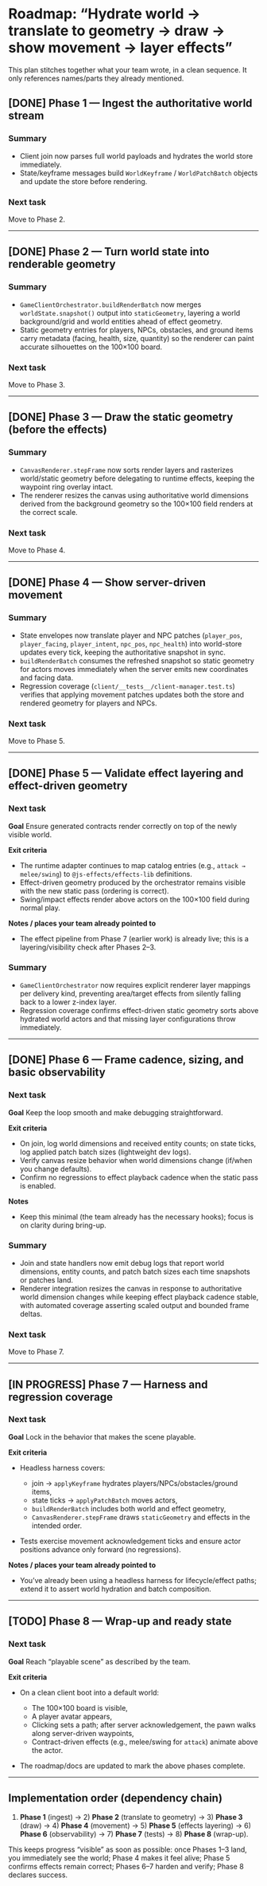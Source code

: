 # Roadmap: “Hydrate world → translate to geometry → draw → show movement → layer effects”

This plan stitches together what your team wrote, in a clean sequence. It only references names/parts they already mentioned.

## [DONE] Phase 1 — Ingest the authoritative world stream

### Summary

* Client join now parses full world payloads and hydrates the world store immediately.
* State/keyframe messages build `WorldKeyframe` / `WorldPatchBatch` objects and update the store before rendering.

### Next task

Move to Phase 2.

---

## [DONE] Phase 2 — Turn world state into renderable geometry

### Summary

* `GameClientOrchestrator.buildRenderBatch` now merges `worldState.snapshot()` output into `staticGeometry`, layering a world background/grid and world entities ahead of effect geometry.
* Static geometry entries for players, NPCs, obstacles, and ground items carry metadata (facing, health, size, quantity) so the renderer can paint accurate silhouettes on the 100×100 board.

### Next task

Move to Phase 3.

---

## [DONE] Phase 3 — Draw the static geometry (before the effects)

### Summary

* `CanvasRenderer.stepFrame` now sorts render layers and rasterizes world/static geometry before delegating to runtime effects, keeping the waypoint ring overlay intact.
* The renderer resizes the canvas using authoritative world dimensions derived from the background geometry so the 100×100 field renders at the correct scale.

### Next task

Move to Phase 4.

---

## [DONE] Phase 4 — Show server-driven movement

### Summary

* State envelopes now translate player and NPC patches (`player_pos`, `player_facing`, `player_intent`, `npc_pos`, `npc_health`) into world-store updates every tick, keeping the authoritative snapshot in sync.
* `buildRenderBatch` consumes the refreshed snapshot so static geometry for actors moves immediately when the server emits new coordinates and facing data.
* Regression coverage (`client/__tests__/client-manager.test.ts`) verifies that applying movement patches updates both the store and rendered geometry for players and NPCs.

### Next task

Move to Phase 5.

---

## [DONE] Phase 5 — Validate effect layering and effect-driven geometry

### Next task

**Goal**
Ensure generated contracts render correctly on top of the newly visible world.

**Exit criteria**

* The runtime adapter continues to map catalog entries (e.g., `attack → melee/swing`) to `@js-effects/effects-lib` definitions.
* Effect-driven geometry produced by the orchestrator remains visible with the new static pass (ordering is correct).
* Swing/impact effects render above actors on the 100×100 field during normal play.

**Notes / places your team already pointed to**

* The effect pipeline from Phase 7 (earlier work) is already live; this is a layering/visibility check after Phases 2–3.

### Summary

* `GameClientOrchestrator` now requires explicit renderer layer mappings per delivery kind, preventing area/target effects from silently falling back to a lower z-index layer.
* Regression coverage confirms effect-driven static geometry sorts above hydrated world actors and that missing layer configurations throw immediately.

---

## [DONE] Phase 6 — Frame cadence, sizing, and basic observability

### Next task

**Goal**
Keep the loop smooth and make debugging straightforward.

**Exit criteria**

* On join, log world dimensions and received entity counts; on state ticks, log applied patch batch sizes (lightweight dev logs).
* Verify canvas resize behavior when world dimensions change (if/when you change defaults).
* Confirm no regressions to effect playback cadence when the static pass is enabled.

**Notes**

* Keep this minimal (the team already has the necessary hooks); focus is on clarity during bring-up.

### Summary

* Join and state handlers now emit debug logs that report world dimensions, entity counts, and patch batch sizes each time snapshots or patches land.
* Renderer integration resizes the canvas in response to authoritative world dimension changes while keeping effect playback cadence stable, with automated coverage asserting scaled output and bounded frame deltas.

### Next task

Move to Phase 7.

---

## [IN PROGRESS] Phase 7 — Harness and regression coverage

### Next task

**Goal**
Lock in the behavior that makes the scene playable.

**Exit criteria**

* Headless harness covers:

  * join → `applyKeyframe` hydrates players/NPCs/obstacles/ground items,
  * state ticks → `applyPatchBatch` moves actors,
  * `buildRenderBatch` includes both world and effect geometry,
  * `CanvasRenderer.stepFrame` draws `staticGeometry` and effects in the intended order.
* Tests exercise movement acknowledgement ticks and ensure actor positions advance only forward (no regressions).

**Notes / places your team already pointed to**

* You’ve already been using a headless harness for lifecycle/effect paths; extend it to assert world hydration and batch composition.

---

## [TODO] Phase 8 — Wrap-up and ready state

### Next task

**Goal**
Reach “playable scene” as described by the team.

**Exit criteria**

* On a clean client boot into a default world:

  * The 100×100 board is visible,
  * A player avatar appears,
  * Clicking sets a path; after server acknowledgement, the pawn walks along server-driven waypoints,
  * Contract-driven effects (e.g., melee/swing for `attack`) animate above the actor.
* The roadmap/docs are updated to mark the above phases complete.

---

## Implementation order (dependency chain)

1. **Phase 1** (ingest) → 2) **Phase 2** (translate to geometry) → 3) **Phase 3** (draw) → 4) **Phase 4** (movement) → 5) **Phase 5** (effects layering) → 6) **Phase 6** (observability) → 7) **Phase 7** (tests) → 8) **Phase 8** (wrap-up).

This keeps progress “visible” as soon as possible: once Phases 1–3 land, you immediately see the world; Phase 4 makes it feel alive; Phase 5 confirms effects remain correct; Phases 6–7 harden and verify; Phase 8 declares success.
